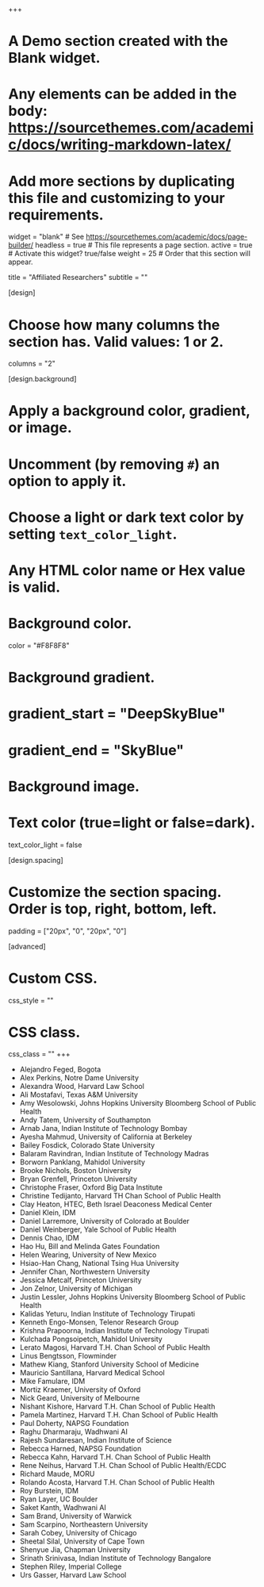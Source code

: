 +++
# A Demo section created with the Blank widget.
# Any elements can be added in the body: https://sourcethemes.com/academic/docs/writing-markdown-latex/
# Add more sections by duplicating this file and customizing to your requirements.

widget = "blank"  # See https://sourcethemes.com/academic/docs/page-builder/
headless = true  # This file represents a page section.
active = true  # Activate this widget? true/false
weight = 25  # Order that this section will appear.

title = "Affiliated Researchers"
subtitle = ""

[design]
  # Choose how many columns the section has. Valid values: 1 or 2.
  columns = "2"

[design.background]
  # Apply a background color, gradient, or image.
  #   Uncomment (by removing `#`) an option to apply it.
  #   Choose a light or dark text color by setting `text_color_light`.
  #   Any HTML color name or Hex value is valid.

  # Background color.
  color = "#F8F8F8"
  
  # Background gradient.
  # gradient_start = "DeepSkyBlue"
  # gradient_end = "SkyBlue"
  
  # Background image.

  # Text color (true=light or false=dark).
  text_color_light = false

[design.spacing]
  # Customize the section spacing. Order is top, right, bottom, left.
  padding = ["20px", "0", "20px", "0"]

[advanced]
 # Custom CSS. 
 css_style = ""
 
 # CSS class.
 css_class = ""
+++
- Alejandro Feged, Bogota
- Alex Perkins, Notre Dame University
- Alexandra Wood, Harvard Law School
- Ali Mostafavi, Texas A&M University
- Amy Wesolowski, Johns Hopkins University Bloomberg School of Public Health
- Andy Tatem, University of Southampton
- Arnab Jana, Indian Institute of Technology Bombay
- Ayesha Mahmud, University of California at Berkeley
- Bailey Fosdick, Colorado State University
- Balaram Ravindran, Indian Institute of Technology Madras
- Borworn Panklang, Mahidol University
- Brooke Nichols, Boston University
- Bryan Grenfell, Princeton University 
- Christophe Fraser, Oxford Big Data Institute
- Christine Tedijanto, Harvard TH Chan School of Public Health
- Clay Heaton, HTEC, Beth Israel Deaconess Medical Center
- Daniel Klein, IDM
- Daniel Larremore, University of Colorado at Boulder
- Daniel Weinberger, Yale School of Public Health
- Dennis Chao, IDM
- Hao Hu, Bill and Melinda Gates Foundation
- Helen Wearing, University of New Mexico
- Hsiao-Han Chang, National Tsing Hua University
- Jennifer Chan, Northwestern University
- Jessica Metcalf, Princeton University
- Jon Zelnor, University of Michigan
- Justin Lessler, Johns Hopkins University Bloomberg School of Public Health
- Kalidas Yeturu, Indian Institute of Technology Tirupati
- Kenneth Engo-Monsen, Telenor Research Group
- Krishna Prapoorna, Indian Institute of Technology Tirupati
- Kulchada Pongsoipetch, Mahidol University
- Lerato Magosi, Harvard T.H. Chan School of Public Health
- Linus Bengtsson, Flowminder
- Mathew Kiang, Stanford University School of Medicine
- Mauricio Santillana, Harvard Medical School
- Mike Famulare, IDM
- Mortiz Kraemer, University of Oxford
- Nick Geard, University of Melbourne
- Nishant Kishore, Harvard T.H. Chan School of Public Health
- Pamela Martinez, Harvard T.H. Chan School of Public Health
- Paul Doherty, NAPSG Foundation
- Raghu Dharmaraju, Wadhwani AI
- Rajesh Sundaresan, Indian Institute of Science
- Rebecca Harned, NAPSG Foundation
- Rebecca Kahn, Harvard T.H. Chan School of Public Health
- Rene Neihus, Harvard T.H. Chan School of Public Health/ECDC
- Richard Maude, MORU
- Rolando Acosta, Harvard T.H. Chan School of Public Health
- Roy Burstein, IDM
- Ryan Layer, UC Boulder
- Saket Kanth, Wadhwani AI
- Sam Brand, University of Warwick
- Sam Scarpino, Northeastern University
- Sarah Cobey, University of Chicago
- Sheetal Silal, University of Cape Town
- Shenyue Jia, Chapman University
- Srinath Srinivasa, Indian Institute of Technology Bangalore
- Stephen Riley, Imperial College
- Urs Gasser, Harvard Law School